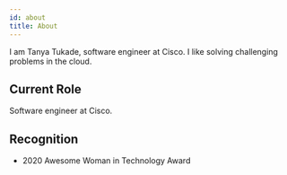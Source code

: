 ```yaml
---
id: about
title: About
---
```


I am Tanya Tukade, software engineer at Cisco.
I like solving challenging problems in the cloud.

## Current Role

Software engineer at Cisco.

## Recognition

- 2020 Awesome Woman in Technology Award
